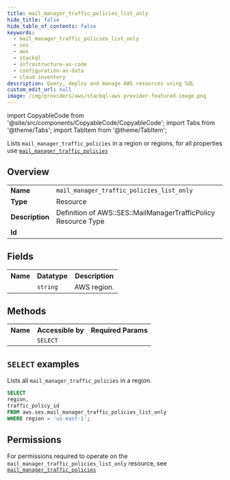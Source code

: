 ```yaml
---
title: mail_manager_traffic_policies_list_only
hide_title: false
hide_table_of_contents: false
keywords:
  - mail_manager_traffic_policies_list_only
  - ses
  - aws
  - stackql
  - infrastructure-as-code
  - configuration-as-data
  - cloud inventory
description: Query, deploy and manage AWS resources using SQL
custom_edit_url: null
image: /img/providers/aws/stackql-aws-provider-featured-image.png
---
```


import CopyableCode from '@site/src/components/CopyableCode/CopyableCode';
import Tabs from '@theme/Tabs';
import TabItem from '@theme/TabItem';

Lists <code>mail_manager_traffic_policies</code> in a region or regions, for all properties use <a href="/providers/aws/serviceName/mail_manager_traffic_policies/"><code>mail_manager_traffic_policies</code></a>

## Overview
<table><tbody>
<tr><td><b>Name</b></td><td><code>mail_manager_traffic_policies_list_only</code></td></tr>
<tr><td><b>Type</b></td><td>Resource</td></tr>
<tr><td><b>Description</b></td><td>Definition of AWS::SES::MailManagerTrafficPolicy Resource Type</td></tr>
<tr><td><b>Id</b></td><td><CopyableCode code="aws.ses.mail_manager_traffic_policies_list_only" /></td></tr>
</tbody></table>

## Fields
<table><tbody><tr><th>Name</th><th>Datatype</th><th>Description</th></tr><tr><td><CopyableCode code="region" /></td><td><code>string</code></td><td>AWS region.</td></tr>
</tbody></table>

## Methods

<table><tbody>
  <tr>
    <th>Name</th>
    <th>Accessible by</th>
    <th>Required Params</th>
  </tr>
  <tr>
    <td><CopyableCode code="list_resources" /></td>
    <td><code>SELECT</code></td>
    <td><CopyableCode code="region" /></td>
  </tr>
</tbody></table>

## `SELECT` examples
Lists all <code>mail_manager_traffic_policies</code> in a region.
```sql
SELECT
region,
traffic_policy_id
FROM aws.ses.mail_manager_traffic_policies_list_only
WHERE region = 'us-east-1';
```


## Permissions

For permissions required to operate on the <code>mail_manager_traffic_policies_list_only</code> resource, see <a href="/providers/aws/ses/mail_manager_traffic_policies/#permissions"><code>mail_manager_traffic_policies</code></a>


